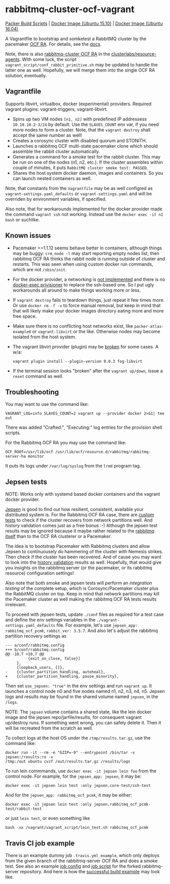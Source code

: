 # rabbitmq-cluster-ocf-vagrant

[Packer Build Scripts](https://github.com/bogdando/packer-atlas-example)
| [Docker Image (Ubuntu 15.10)](https://hub.docker.com/r/bogdando/rabbitmq-cluster-ocf-wily/)
| [Docker Image (Ubuntu 16.04)](https://hub.docker.com/r/bogdando/rabbitmq-cluster-ocf-xenial/)

A Vagrantfile to bootstrap and somketest a RabbitMQ cluster by the pacemaker
[OCF RA](https://github.com/rabbitmq/rabbitmq-server/blob/master/scripts/rabbitmq-server-ha.ocf).
For details, see the [docs](http://www.rabbitmq.com/pacemaker.html).

Note, there is also [rabbitmq-cluster OCF RA](https://github.com/ClusterLabs/resource-agents/blob/master/heartbeat/rabbitmq-cluster)
in the [clusterlabs/resource-agents](https://github.com/ClusterLabs/resource-agents).
With some luck, the script ``vagrant_script/conf_rabbit_primitive.sh`` may
be updated to handle the latter one as well. Hopefully, we will merge them into
the single OCF RA solution, eventually.

## Vagrantfile

Supports libvirt, virtualbox, docker (experimental) providers.
Required vagrant plugins: vagrant-triggers, vagrant-libvirt.

* Spins up two VM nodes ``[n1, n2]`` with predefined IP addressess
  ``10.10.10.2-3/24`` by default. Use the ``SLAVES_COUNT`` env var, if you need
  more nodes to form a cluster. Note, that the ``vagrant destroy`` shall accept
  the same number as well!
* Creates a corosync cluster with disabled quorum and STONITH.
* Launches a rabbitmq OCF multi-state pacemaker clone which should assemble
  the rabbit cluster automatically.
* Generates a command for a smoke test for the rabbit cluster. This may be
  run on one of the nodes (n1, n2, etc.). If the cluster assembles within couple
  of minutes, it puts `RabbitMQ cluster smoke test: PASSED`.
* Shares the host system docker daemon, images and containers. So you can
  launch nested containers as well.

Note, that constants from the ``Vagrantfile`` may be as well configred as
``vagrant-settings.yaml_defaults`` or ``vagrant-settings.yaml`` and will be
overriden by environment variables, if specified.

Also note, that for workarounds implemented for the docker provider made
the command ``vagrant ssh`` not working. Instead use the
``docker exec -it n1 bash`` or suchlike.

## Known issues

* Pacemaker >=1.1.12 seems behave better in containers, although things may be
  buggy: ``crm_node -l`` may start reporting empty nodes list, then rabbitmq OCF
  RA thinks the rabbit node is running outside of cluster and restarts. This was
  seen when using custom docker run commands, which are not ``/sbin/init``.

* For the docker provider, a networking is [not implemented](https://github.com/mitchellh/vagrant/issues/6667)
  and there is no [docker-exec privisioner](https://github.com/mitchellh/vagrant/issues/4179)
  to replace the ssh-based one. So I put ugly workarounds all around to make
  things working more or less.

* If ``vagrant destroy`` fails to teardown things, just repeat it few times more.
  Or use ``docker rm -f -v`` to force manual removal, but keep in mind that
  that will likely make your docker images directory eating more and more free
  space.

* Make sure there is no conflicting host networks exist, like
  ``packer-atlas-example0`` or ``vagrant-libvirt`` or the like. Otherwise nodes may
  become isolated from the host system.

* The vagrant libvirt provider (plugin) may be
  [broken](https://github.com/fog/fog-libvirt/issues/16) for some cases. A w/a:
  ```
  vagrant plugin install --plugin-version 0.0.3 fog-libvirt
  ```

* If the terminal session looks "broken" after the ``vagrant up/down``, issue a
  ``reset`` command as well.

## Troubleshooting

You may want to use the command like:
```
VAGRANT_LOG=info SLAVES_COUNT=2 vagrant up --provider docker 2>&1| tee out
```

There was added "Crafted:", "Executing:" log entries for the
provision shell scripts.

For the Rabbitmq OCF RA you may use the command like:
```
OCF_ROOT=/usr/lib/ocf /usr/lib/ocf/resource.d/rabbitmq/rabbitmq-server-ha monitor
```

It puts its logs under ``/var/log/syslog`` from the `lrmd` program tag.

## Jepsen tests

NOTE: Works only with systemd based docker containers and the vagrant docker
provider.

[Jepsen](https://github.com/aphyr/jepsen) is good to find out how resilient,
consistent, available your distributed system is. For the Rabbitmq OCF RA case,
there are [custom tests](https://github.com/bogdando/jepsen/tree/dev/rabbitmq_ocf_pcmk)
to check if the cluster recovers from network partitions well. And history
validation comes just as a free bonus :-) Although the jepsen test results may
be ignored because it maybe rather related to the
[rabbitmq itself](https://aphyr.com/posts/315-call-me-maybe-rabbitmq) than to
the OCF RA clusterer or a Pacemaker.

The idea is to bootstrap Pacemaker with Rabbitmq clusters and allow Jepsen to
continuousely do hammering of the cluster with Nemesis strikes. Then check if
the cluster has been recovered. And of cause you may want to look into the
[history validation](https://aphyr.com/posts/314-computational-techniques-in-knossos)
results as well. Hopefully, that would give you insights on the rabbitmq server
(or the pacemaker, or its rabbitmq resource) configuration settings!

Also note that both smoke and jepsen tests will perform an *integration testing*
of the complete setup, which is Corosync/Pacemaker cluster plus the RabbitMQ
cluster on top. Keep in mind that network partitions may kill the Pacemaker
cluster as well making the rabbitmq OCF RA tests results irrelevant.

To proceed with jepsen tests, update `./conf` files as required for a test case
and define the env settings variables in the `./vagrant-settings.yaml_defaults`
file. For example, let's use `jepsen_app: rabbitmq_ocf_pcmk`, `rabbit_ver: 3.5.7`.
And also let's adjust the rabbitmq partition recovery settings as
```
--- a/conf/rabbitmq.config
+++ b/conf/rabbitmq.config
@@ -10,7 +10,7 @@
          {exit_on_close, false}]
     },
     {loopback_users, []},
-    {cluster_partition_handling, autoheal},
+    {cluster_partition_handling, pause_minority},
```

Then set `use_jepsen: "true"` in the env settings  and run ``vagrant up``.
It launches a control node n0 and five nodes named n1, n2, n3, n4, n5. Jepsen logs
and results may be found in the shared volume named `jepsen`, in the `/logs`.

NOTE: The `jepsen` volume contains a shared state, like the lein docker image and
the jepsen repo/jarfile/results, for consequent vagrant up/destroy runs. If
something went wrong, you can safely delete it. Then it will be recreated from the
scratch as well.

To collect logs at the host OS under the `/tmp/results.tar.gz`, use the command like:
```
docker run -it --rm -e "GZIP=-9" --entrypoint /bin/tar -v jepsen:/results:ro -v
/tmp:/out ubuntu cvzf /out/results.tar.gz /results/logs
```

To run lein commmands, use ``docker exec -it jepsen lein foo`` from the control node.
For example, for the `jepsen_app: jepsen`, it may be:
```
docker exec -it jepsen lein test :only jepsen.core-test/ssh-test
```
And for the `jepsen_app: rabbitmq_ocf_pcmk`, it may be either:
```
docker exec -it jepsen lein test :only jepsen.rabbitmq_ocf_pcmk-test/rabbit-test
```
or just ``lein test``, or even something like
```
bash -xx /vagrant/vagrant_script/lein_test.sh rabbitmq_ocf_pcmk
```

## Travis CI job example

There is an example dummy job ``.travis.yml_example``, which only deploys
from the given branch of the rabbitmq-server OCF RA and does a smoke test.
See also an example [job config](https://github.com/bogdando/rabbitmq-server/blob/rabbit_ocf_ra_travis/.travis.yml)
and [job script](https://github.com/bogdando/rabbitmq-server/blob/rabbit_ocf_ra_travis/scripts/travis_test_ocf_ra.sh)
for the forked rabbitmq-server repository. And here is how the
[successful build example](https://travis-ci.org/bogdando/rabbitmq-server/builds/109353708)
may look like.
